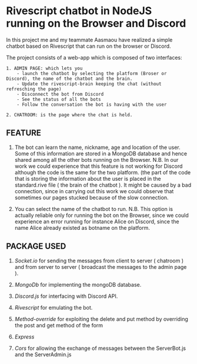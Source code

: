 
# Rivescript chatbot in NodeJS running on the Browser and Discord

In this project me and my teammate Aasmaou have realized a simple chatbot based on Rivescript that can run on the browser or Discord.

The project consists of a web-app which is composed of two interfaces:

	1. ADMIN PAGE: which lets you
		- launch the chatbot by selecting the platform (Broser or Discord), the name of the chatbot and the brain. 
		- Update the rivescript-brain keeping the chat (without refresching the page)
		- Disconnect the bot from Discord
		- See the status of all the bots
		- Follow the conversation the bot is having with the user

	2. CHATROOM: is the page where the chat is held. 
	


## FEATURE

1. The bot can learn the name, nickname, age and location of the user. Some of this information are stored in a MongoDB database and hence shared among all the other bots running on the Browser.
    N.B. In our work we could experience that this feature is not working for Discord although the code is the same for the two platform. (the part of the code that is storing the information
    about the user is placed in the standard.rive file ( the brain of the chatbot ). 
    It might be caused by a bad connection, since in carrying out this work we could observe that sometimes our pages stucked because of the slow connection. 

2. You can select the name of the chatbot to run. 
    N.B. This option is actually reliable only for running the bot on the Browser, since we could experience an error running for instance Alice on Discord, since the name Alice already
    existed as botname on the platform. 
    


## PACKAGE USED

1. _Socket.io_ for sending the messages from client to server ( chatroom ) and from server to server ( broadcast the messages to the admin page ).

2. _MongoDb_ for implementing the mongoDB database.

3. _Discord.js_ for interfacing with Discord API.

4. _Rivescript_ for emulating the bot.

5. _Method-override_ for exploiting the delete and put method by overriding the post and get method of the form

6. _Express_

7. _Cors_ for allowing the exchange of messages between the ServerBot.js and the ServerAdmin.js
